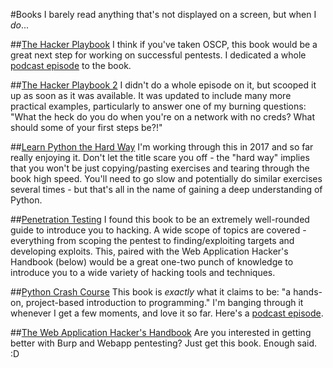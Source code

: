 #Books
I barely read anything that's not displayed on a screen, but when I *do*...

##[The Hacker Playbook](http://www.amazon.com/Hacker-Playbook-Practical-Penetration-Testing/dp/1494932636) 
I think if you've taken OSCP, this book would be a great next step for working on successful pentests.  I dedicated a whole [podcast episode](https://media.zencast.fm/embed/7-minute-security-podcast-podcast/34.mp3') to the book.

##[The Hacker Playbook 2](http://www.amazon.com/Hacker-Playbook-Practical-Penetration-Testing/dp/1512214566)
I didn't do a whole episode on it, but scooped it up as soon as it was available.  It was updated to include many more practical examples, particularly to answer one of my burning questions: "What the heck do you do when you're on a network with no creds?  What should some of your first steps be?!"

##[Learn Python the Hard Way](https://www.amazon.com/Learn-Python-Hard-Way-Introduction/dp/0321884914)
I'm working through this in 2017 and so far really enjoying it.  Don't let the title scare you off - the "hard way" implies that you won't be just copying/pasting exercises and tearing through the book high speed.  You'll need to go slow and potentially do similar exercises several times - but that's all in the name of gaining a deep understanding of Python.

##[Penetration Testing](https://www.amazon.com/Penetration-Testing-Hands-Introduction-Hacking/dp/1593275641)
I found this book to be an extremely well-rounded guide to introduce you to hacking.  A wide scope of topics are covered - everything from scoping the pentest to finding/exploiting targets and developing exploits.  This, paired with the Web Application Hacker's Handbook (below) would be a great one-two punch of knowledge to introduce you to a wide variety of hacking tools and techniques. 

##[Python Crash Course](https://www.nostarch.com/pythoncrashcourse) 
This book is *exactly* what it claims to be: "a hands-on, project-based introduction to programming."  I'm banging through it whenever I get a few moments, and love it so far.  Here's a [podcast episode](https://media.zencast.fm/embed/7-minute-security-podcast-podcast/137.mp3).


##[The Web Application Hacker's Handbook](http://www.amazon.com/Web-Application-Hackers-Handbook-Exploiting/dp/1118026470)
Are you interested in getting better with Burp and Webapp pentesting?  Just get this book.  Enough said.  :D